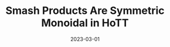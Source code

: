 ---
title: "Smash Products Are Symmetric Monoidal in HoTT"
arxiv: true
collection: publications
permalink: /publication/smash
excerpt: <span style="color:red">Best student paper (HoTT 2023)</span>
date: 2023-03-01
venue: 'Submitted, 2024'
paperurl: 'https://arxiv.org/abs/2402.03523'
citation: 'Axel Ljungström'
---